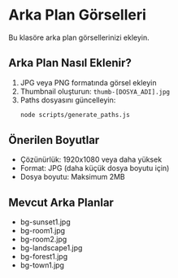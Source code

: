 # Arka Plan Görselleri

Bu klasöre arka plan görsellerinizi ekleyin.

## Arka Plan Nasıl Eklenir?

1. JPG veya PNG formatında görsel ekleyin
2. Thumbnail oluşturun: `thumb-[DOSYA_ADI].jpg`
3. Paths dosyasını güncelleyin:
   ```bash
   node scripts/generate_paths.js
   ```

## Önerilen Boyutlar

- Çözünürlük: 1920x1080 veya daha yüksek
- Format: JPG (daha küçük dosya boyutu için)
- Dosya boyutu: Maksimum 2MB

## Mevcut Arka Planlar

- bg-sunset1.jpg
- bg-room1.jpg
- bg-room2.jpg
- bg-landscape1.jpg
- bg-forest1.jpg
- bg-town1.jpg
